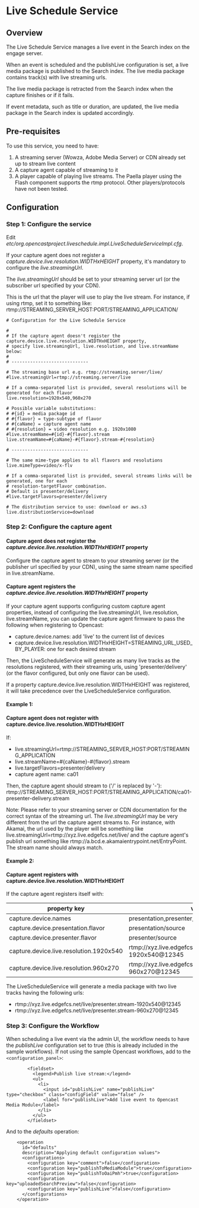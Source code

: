 Live Schedule Service
=====================

Overview
--------

The Live Schedule Service manages a live event in the Search index on the engage server.

When an event is scheduled and the publishLive configuration is set, a live media package is published to the Search
index. The live media package contains track(s) with live streaming urls.

The live media package is retracted from the Search index when the capture finishes or if it fails.

If event metadata, such as title or duration, are updated, the live media package in the Search index is updated
accordingly.

Pre-requisites
--------------

To use this service, you need to have:

1. A streaming server (Wowza, Adobe Media Server) or CDN already set up to stream live content
2. A capture agent capable of streaming to it
3. A player capable of playing live streams. The Paella player using the Flash component supports the rtmp protocol.
   Other players/protocols have not been tested.

Configuration
-------------

### Step 1: Configure the service

Edit  _etc/org.opencastproject.liveschedule.impl.LiveScheduleServiceImpl.cfg_.

If your capture agent does not register a _capture.device.live.resolution.WIDTHxHEIGHT_ property, it's mandatory to
configure the _live.streamingUrl_.

The _live.streamingUrl_ should be set to your streaming server url (or the subscriber url specified by your CDN).

This is the url that the player will use to play the live stream. For instance, if using rtmp, set it to something like:
rtmp://STREAMING_SERVER_HOST:PORT/STREAMING_APPLICATION/

```
# Configuration for the Live Schedule Service

#
# If the capture agent doesn't register the capture.device.live.resolution.WIDTHxHEIGHT property,
# specify live.streamingUrl, live.resolution, and live.streamName below:
#
# -----------------------------

# The streaming base url e.g. rtmp://streaming.server/live/
#live.streamingUrl=rtmp://streaming.server/live

# If a comma-separated list is provided, several resolutions will be generated for each flavor
live.resolution=1920x540,960x270

# Possible variable substitutions:
# #{id} = media package id
# #{flavor} = type-subtype of flavor
# #{caName} = capture agent name
# #{resolution} = video resolution e.g. 1920x1080
#live.streamName=#{id}-#{flavor}.stream
live.streamName=#{caName}-#{flavor}.stream-#{resolution}

# -----------------------------

# The same mime-type applies to all flavors and resolutions
live.mimeType=video/x-flv

# If a comma-separated list is provided, several streams links will be generated, one for each
# resolution-targetFlavor combination.
# Default is presenter/delivery
#live.targetFlavors=presenter/delivery

# The distribution service to use: download or aws.s3
live.distributionService=download
```

### Step 2: Configure the capture agent

#### Capture agent does not register the _capture.device.live.resolution.WIDTHxHEIGHT_ property

Configure the capture agent to stream to your streaming server (or the publisher url specified by your CDN), using the
same stream name specified in live.streamName.

#### Capture agent registers the _capture.device.live.resolution.WIDTHxHEIGHT_ property

If your capture agent supports configuring custom capture agent properties, instead of configuring the
live.streamingUrl, live.resolution, live.streamName, you can update the capture agent firmware to pass the following
when registering to Opencast:

* capture.device.names: add 'live' to the current list of devices
* capture.device.live.resolution.WIDTHxHEIGHT=STREAMING_URL_USED_BY_PLAYER: one for each desired stream

Then, the LiveScheduleService will generate as many live tracks as the resolutions registered, with their streaming
urls, using 'presenter/delivery' (or the flavor configured, but only one flavor can be used).

If a property capture.device.live.resolution.WIDTHxHEIGHT was registered, it will take precedence over the
LiveScheduleService configuration.

#### Example 1:

#### Capture agent does not register with capture.device.live.resolution.WIDTHxHEIGHT

If:

* live.streamingUrl=rtmp://STREAMING_SERVER_HOST:PORT/STREAMING_APPLICATION
* live.streamName=#{caName}-#{flavor}.stream
* live.targetFlavors=presenter/delivery
* capture agent name: ca01

Then, the capture agent should stream to ('/' is replaced by '-'):
rtmp://STREAMING_SERVER_HOST:PORT/STREAMING_APPLICATION/ca01-presenter-delivery.stream

Note: Please refer to your streaming server or CDN documentation for the correct syntax of the streaming url. The
_live.streamingUrl_ may be very different from the url the capture agent streams to. For instance, with Akamai, the url
used by the player will be something like live.streamingUrl=rtmp://xyz.live.edgefcs.net/live/ and the capture agent's
publish url something like rtmp://a.bcd.e.akamaientrypoint.net/EntryPoint. The stream name should always match.

#### Example 2:

#### Capture agent registers with capture.device.live.resolution.WIDTHxHEIGHT

If the capture agent registers itself with:

|property  key|value|
|-------------|-----|
|capture.device.names|presentation,presenter,live|
|capture.device.presentation.flavor|presentation/source|
|capture.device.presenter.flavor|presenter/source|
|capture.device.live.resolution.1920x540|rtmp://xyz.live.edgefcs.net/live/presenter.stream-1920x540@12345|
|capture.device.live.resolution.960x270|rtmp://xyz.live.edgefcs.net/live/presenter.stream-960x270@12345|

The LiveScheduleService will generate a media package with two live tracks having the following urls:

* rtmp://xyz.live.edgefcs.net/live/presenter.stream-1920x540@12345
* rtmp://xyz.live.edgefcs.net/live/presenter.stream-960x270@12345


### Step 3: Configure the Workflow

When scheduling a live event via the admin UI, the workflow needs to have the _publishLive_ configuration set to true
(this is already included in the sample workflows).
If not using the sample Opencast workflows, add to the `<configuration_panel>`:

```
        <fieldset>
          <legend>Publish live stream:</legend>
          <ul>
            <li>
              <input id="publishLive" name="publishLive" type="checkbox" class="configField" value="false" />
              <label for="publishLive">Add live event to Opencast Media Module</label>
            </li>
          </ul>
        </fieldset>
```

And to the _defaults_ operation:

```
    <operation
      id="defaults"
      description="Applying default configuration values">
      <configurations>
        <configuration key="comment">false</configuration>
        <configuration key="publishToMediaModule">true</configuration>
        <configuration key="publishToOaiPmh">true</configuration>
        <configuration key="uploadedSearchPreview">false</configuration>
        <configuration key="publishLive">false</configuration>
      </configurations>
    </operation>
```
